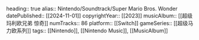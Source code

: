 heading:: true
alias:: Nintendo/Soundtrack/Super Mario Bros. Wonder
datePublished:: [[2024-11-01]]
copyrightYear:: [[2023]]
musicAlbum:: [[超级玛利欧兄弟 惊奇]]
numTracks:: 86
platform:: [[Switch]] 
gameSeries:: [[超级马力欧系列]]
tags:: [[Nintendo]], [[Nintendo Music]], [[MusicAlbum]]
